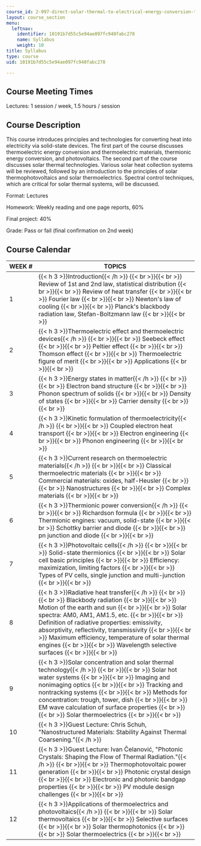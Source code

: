 ```yaml
---
course_id: 2-997-direct-solar-thermal-to-electrical-energy-conversion-technologies-fall-2009
layout: course_section
menu:
  leftnav:
    identifier: 10191b7d55c5e94ae097fc940fabc278
    name: Syllabus
    weight: 10
title: Syllabus
type: course
uid: 10191b7d55c5e94ae097fc940fabc278

---
```


Course Meeting Times
--------------------

Lectures: 1 session / week, 1.5 hours / session

Course Description
------------------

This course introduces principles and technologies for converting heat into electricity via solid-state devices. The first part of the course discusses thermoelectric energy conversion and thermoelectric materials, thermionic energy conversion, and photovoltaics. The second part of the course discusses solar thermal technologies. Various solar heat collection systems will be reviewed, followed by an introduction to the principles of solar thermophotovoltaics and solar thermoelectrics. Spectral control techniques, which are critical for solar thermal systems, will be discussed.

Format: Lectures

Homework: Weekly reading and one page reports, 60%

Final project: 40%

Grade: Pass or fail (final confirmation on 2nd week)

Course Calendar
---------------

| WEEK # | TOPICS |
| --- | --- |
| 1 | {{< h 3 >}}Introduction{{< /h >}} {{< br >}}{{< br >}} Review of 1st and 2nd law, statistical distribution {{< br >}}{{< br >}} Review of heat transfer {{< br >}}{{< br >}} Fourier law {{< br >}}{{< br >}} Newton's law of cooling {{< br >}}{{< br >}} Planck's blackbody radiation law, Stefan-Boltzmann law {{< br >}}{{< br >}}  |
| 2 | {{< h 3 >}}Thermoelectric effect and thermoelectric devices{{< /h >}} {{< br >}}{{< br >}} Seebeck effect {{< br >}}{{< br >}} Peltier effect {{< br >}}{{< br >}} Thomson effect {{< br >}}{{< br >}} Thermoelectric figure of merit {{< br >}}{{< br >}} Applications {{< br >}}{{< br >}}  |
| 3 | {{< h 3 >}}Energy states in matter{{< /h >}} {{< br >}}{{< br >}} Electron band structure {{< br >}}{{< br >}} Phonon spectrum of solids {{< br >}}{{< br >}} Density of states {{< br >}}{{< br >}} Carrier density {{< br >}}{{< br >}}  |
| 4 | {{< h 3 >}}Kinetic formulation of thermoelectricity{{< /h >}} {{< br >}}{{< br >}} Coupled electron heat transport {{< br >}}{{< br >}} Electron engineering {{< br >}}{{< br >}} Phonon engineering {{< br >}}{{< br >}}  |
| 5 | {{< h 3 >}}Current research on thermoelectric materials{{< /h >}} {{< br >}}{{< br >}} Classical thermoelectric materials {{< br >}}{{< br >}} Commercial materials: oxides, half-Heusler {{< br >}}{{< br >}} Nanostructures {{< br >}}{{< br >}} Complex materials {{< br >}}{{< br >}}  |
| 6 | {{< h 3 >}}Thermionic power conversion{{< /h >}} {{< br >}}{{< br >}} Richardson formula {{< br >}}{{< br >}} Thermionic engines: vacuum, solid-state {{< br >}}{{< br >}} Schottky barrier and diode {{< br >}}{{< br >}} pn junction and diode {{< br >}}{{< br >}}  |
| 7 | {{< h 3 >}}Photovoltaic cells{{< /h >}} {{< br >}}{{< br >}} Solid-state thermionics {{< br >}}{{< br >}} Solar cell basic principles {{< br >}}{{< br >}} Efficiency: maximization, limiting factors {{< br >}}{{< br >}} Types of PV cells, single junction and multi-junction {{< br >}}{{< br >}}  |
| 8 | {{< h 3 >}}Radiative heat transfer{{< /h >}} {{< br >}}{{< br >}} Blackbody radiation {{< br >}}{{< br >}} Motion of the earth and sun {{< br >}}{{< br >}} Solar spectra: AM0, AM1, AM1.5, etc. {{< br >}}{{< br >}} Definition of radiative properties: emissivity, absorptivity, reflectivity, transmissivity {{< br >}}{{< br >}} Maximum efficiency, temperature of solar thermal engines {{< br >}}{{< br >}} Wavelength selective surfaces {{< br >}}{{< br >}}  |
| 9 | {{< h 3 >}}Solar concentration and solar thermal technology{{< /h >}} {{< br >}}{{< br >}} Solar hot water systems {{< br >}}{{< br >}} Imaging and nonimaging optics {{< br >}}{{< br >}} Tracking and nontracking systems {{< br >}}{{< br >}} Methods for concentration: trough, tower, dish {{< br >}}{{< br >}} EM wave calculation of surface properties {{< br >}}{{< br >}} Solar thermoelectrics {{< br >}}{{< br >}}  |
| 10 | {{< h 3 >}}Guest Lecture: Chris Schuh, "Nanostructured Materials: Stability Against Thermal Coarsening."{{< /h >}} |
| 11 | {{< h 3 >}}Guest Lecture: Ivan Čelanović, "Photonic Crystals: Shaping the Flow of Thermal Radiation."{{< /h >}} {{< br >}}{{< br >}} Thermophotovoltaic power generation {{< br >}}{{< br >}} Photonic crystal design {{< br >}}{{< br >}} Electronic and photonic bandgap properties {{< br >}}{{< br >}} PV module design challenges {{< br >}}{{< br >}}  |
| 12 | {{< h 3 >}}Applications of thermoelectrics and photovoltaics{{< /h >}} {{< br >}}{{< br >}} Solar thermovoltaics {{< br >}}{{< br >}} Selective surfaces {{< br >}}{{< br >}} Solar thermophotonics {{< br >}}{{< br >}} Solar thermoelectrics {{< br >}}{{< br >}}